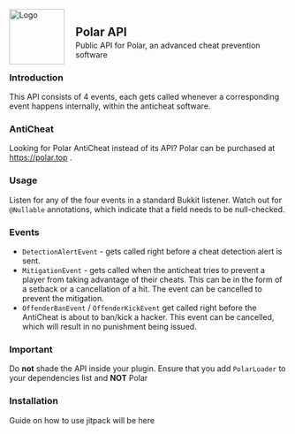 <img src="https://i.imgur.com/Q1muxTC.png" width=100 alt="Logo" style="float: left; margin-right: 20px" />

## Polar API
<p style="margin-top: -15px">Public API for Polar, an advanced cheat prevention software</p>

### Introduction
This API consists of 4 events, each gets called whenever a corresponding event happens internally, within the anticheat 
software.

### AntiCheat
Looking for Polar AntiCheat instead of its API? Polar can be purchased at https://polar.top .

### Usage
Listen for any of the four events in a standard Bukkit listener.
Watch out for `@Nullable` annotations, which indicate that a field needs to be null-checked.

### Events
- `DetectionAlertEvent` - gets called right before a cheat detection alert is sent.
- `MitigationEvent` - gets called when the anticheat tries to prevent a player from taking advantage of their cheats. 
This can be in the form of a setback or a cancellation of a hit. The event can be cancelled to prevent the mitigation.
- `OffenderBanEvent` / `OffenderKickEvent` get called right before the AntiCheat is about to ban/kick a hacker.
This event can be cancelled, which will result in no punishment being issued.

### Important
Do **not** shade the API inside your plugin. Ensure that you add `PolarLoader` to your dependencies list and **NOT** 
Polar

### Installation
Guide on how to use jitpack will be here